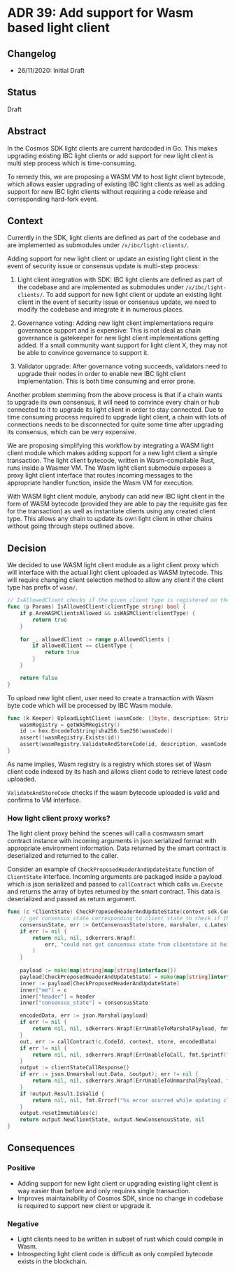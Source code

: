 # ADR 39: Add support for Wasm based light client

## Changelog

- 26/11/2020: Initial Draft

## Status

Draft

## Abstract

In the Cosmos SDK light clients are current hardcoded in Go. This makes upgrading existing IBC light clients or add
support for new light client is multi step process which is time-consuming.

To remedy this, we are proposing a WASM VM to host light client bytecode, which allows easier upgrading of
existing IBC light clients as well as adding support for new IBC light clients without requiring a code release and corresponding
hard-fork event.

## Context
Currently in the SDK, light clients are defined as part of the codebase and are implemented as submodules under
`/x/ibc/light-clients/`.

Adding support for new light client or update an existing light client in the event of security
issue or consensus update is multi-step process:

1. Light client integration with SDK: IBC light clients are defined as part of the codebase and are implemented as
submodules under `/x/ibc/light-clients/`. To add support for new light client or update an existing light client in the
event of security issue or consensus update, we need to modify the codebase and integrate it in numerous places.

2. Governance voting: Adding new light client implementations require governance support and is expensive: This is
not ideal as chain governance is gatekeeper for new light client implementations getting added. If a small community
want support for light client X, they may not be able to convince governance to support it.

3. Validator upgrade: After governance voting succeeds, validators need to upgrade their nodes in order to enable new
IBC light client implementation. This is both time consuming and error prone.
   
Another problem stemming from the above process is that if a chain wants to upgrade its own consensus, it will need to convince every chain
or hub connected to it to upgrade its light client in order to stay connected. Due to time consuming process required
to upgrade light client, a chain with lots of connections needs to be disconnected for quite some time after upgrading 
its consensus, which can be very expensive.

We are proposing simplifying this workflow by integrating a WASM light client module which makes adding support for
a new light client a simple transaction. The light client bytecode, written in Wasm-compilable Rust, runs inside a Wasmer
VM. The Wasm light client submodule exposes a proxy light client interface that routes incoming messages to the
appropriate handler function, inside the Wasm VM for execution.

With WASM light client module, anybody can add new IBC light client in the form of WASM bytecode (provided they are able to pay the requisite gas fee for the transaction)
as well as instantiate clients using any created client type. This allows any chain to update its own light client in other chains
without going through steps outlined above.


## Decision

We decided to use WASM light client module as a light client proxy which will interface with the actual light client
uploaded as WASM bytecode. This will require changing client selection method to allow any client if the client type
has prefix of `wasm/`.

```go
// IsAllowedClient checks if the given client type is registered on the allowlist.
func (p Params) IsAllowedClient(clientType string) bool {
	if p.AreWASMClientsAllowed && isWASMClient(clientType) {
		return true
	}
	
	for _, allowedClient := range p.AllowedClients {
		if allowedClient == clientType {
			return true
		}
	}

	return false
}
```

To upload new light client, user need to create a transaction with Wasm byte code which will be
processed by IBC Wasm module.

```go
func (k Keeper) UploadLightClient (wasmCode: []byte, description: String) {
    wasmRegistry = getWASMRegistry()
    id := hex.EncodeToString(sha256.Sum256(wasmCode))
    assert(!wasmRegistry.Exists(id))
    assert(wasmRegistry.ValidateAndStoreCode(id, description, wasmCode, false))
}
```

As name implies, Wasm registry is a registry which stores set of Wasm client code indexed by its hash and allows
client code to retrieve latest code uploaded.

`ValidateAndStoreCode` checks if the wasm bytecode uploaded is valid and confirms to VM interface.

### How light client proxy works?

The light client proxy behind the scenes will call a cosmwasm smart contract instance with incoming arguments in json
serialized format with appropriate environment information. Data returned by the smart contract is deserialized and
returned to the caller.

Consider an example of `CheckProposedHeaderAndUpdateState` function of `ClientState` interface. Incoming arguments are 
packaged inside a payload which is json serialized and passed to `callContract` which calls `vm.Execute` and returns the
array of bytes returned by the smart contract. This data is deserialized and passed as return argument.

```go
func (c *ClientState) CheckProposedHeaderAndUpdateState(context sdk.Context, marshaler codec.BinaryMarshaler, store sdk.KVStore, header exported.Header) (exported.ClientState, exported.ConsensusState, error) {
	// get consensus state corresponding to client state to check if the client is expired
	consensusState, err := GetConsensusState(store, marshaler, c.LatestHeight)
	if err != nil {
		return nil, nil, sdkerrors.Wrapf(
			err, "could not get consensus state from clientstore at height: %d", c.LatestHeight,
		)
	}
	
	payload := make(map[string]map[string]interface{})
	payload[CheckProposedHeaderAndUpdateState] = make(map[string]interface{})
	inner := payload[CheckProposedHeaderAndUpdateState]
	inner["me"] = c
	inner["header"] = header
	inner["consensus_state"] = consensusState

	encodedData, err := json.Marshal(payload)
	if err != nil {
		return nil, nil, sdkerrors.Wrapf(ErrUnableToMarshalPayload, fmt.Sprintf("underlying error: %s", err.Error()))
	}
	out, err := callContract(c.CodeId, context, store, encodedData)
	if err != nil {
		return nil, nil, sdkerrors.Wrapf(ErrUnableToCall, fmt.Sprintf("underlying error: %s", err.Error()))
	}
	output := clientStateCallResponse{}
	if err := json.Unmarshal(out.Data, &output); err != nil {
		return nil, nil, sdkerrors.Wrapf(ErrUnableToUnmarshalPayload, fmt.Sprintf("underlying error: %s", err.Error()))
	}
	if !output.Result.IsValid {
		return nil, nil, fmt.Errorf("%s error ocurred while updating client state", output.Result.ErrorMsg)
	}
	output.resetImmutables(c)
	return output.NewClientState, output.NewConsensusState, nil
}
```

## Consequences

### Positive
- Adding support for new light client or upgrading existing light client is way easier than before and only requires single transaction.
- Improves maintainability of Cosmos SDK, since no change in codebase is required to support new client or upgrade it.

### Negative
- Light clients need to be written in subset of rust which could compile in Wasm.
- Introspecting light client code is difficult as only compiled bytecode exists in the blockchain.
